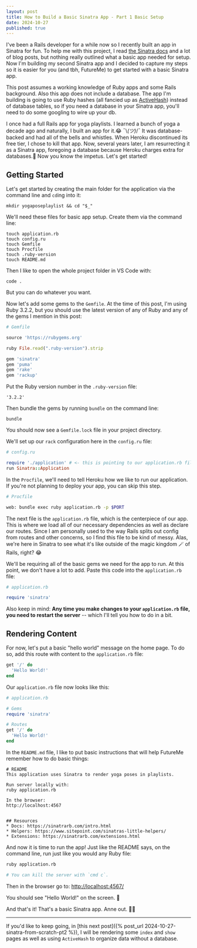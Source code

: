 ```yaml
---
layout: post
title: How to Build a Basic Sinatra App - Part 1 Basic Setup
date: 2024-10-27
published: true
---
```


I've been a Rails developer for a while now so I recently built an app in Sinatra for fun. To help me with this project, I read [the Sinatra docs](https://sinatrarb.com/intro.html) and a lot of blog posts, but nothing really outlined what a basic app needed for setup. Now I'm building my second Sinatra app and I decided to capture my steps so it is easier for you (and tbh, FutureMe) to get started with a basic Sinatra app.

This post assumes a working knowledge of Ruby apps and some Rails background. Also this app does not include a database. The app I'm building is going to use Ruby hashes (all fancied up as [ActiveHash](https://github.com/active-hash/active_hash)) instead of database tables, so if you need a database in your Sinatra app, you'll need to do some googling to wire up your db.

I once had a full Rails app for yoga playlists. I learned a bunch of yoga a decade ago and naturally, I built an app for it.😂 ¯\\_(ツ)_/¯ It was database-backed and had all of the bells and whistles. When Heroku discontinued its free tier, I chose to kill that app. Now, several years later, I am resurrecting it as a Sinatra app, foregoing a database because Heroku charges extra for databases.💸 Now you know the impetus. Let's get started!

## Getting Started

Let's get started by creating the main folder for the application via the command line and `cd`ing into it:

```
mkdir yogaposeplaylist && cd "$_"
```

We'll need these files for basic app setup. Create them via the command line:

```
touch application.rb
touch config.ru
touch Gemfile
touch Procfile
touch .ruby-version
touch README.md
```

Then I like to open the whole project folder in VS Code with:

```
code .
```

But you can do whatever you want.

Now let's add some gems to the `Gemfile`. At the time of this post, I'm using Ruby 3.2.2, but you should use the latest version of any of Ruby and any of the gems I mention in this post:

```ruby
# Gemfile

source 'https://rubygems.org'

ruby File.read(".ruby-version").strip

gem 'sinatra'
gem 'puma'
gem 'rake'
gem 'rackup'
```

Put the Ruby version number in the `.ruby-version` file:

```
'3.2.2'
```

Then bundle the gems by running `bundle` on the command line:

```
bundle
```

You should now see a `Gemfile.lock` file in your project directory.

We'll set up our `rack` configuration here in the `config.ru` file:

```ruby
# config.ru

require './application' # <- this is pointing to our application.rb file
run Sinatra::Application
```

In the `Procfile`, we'll need to tell Heroku how we like to run our application. If you're not planning to deploy your app, you can skip this step.

```bash
# Procfile

web: bundle exec ruby application.rb -p $PORT
```

The next file is the `application.rb` file, which is the centerpiece of our app. This is where we load all of our necessary dependencies as well as declare our routes. Since I am personally used to the way Rails splits out config from routes and other concerns, so I find this file to be kind of messy. Alas, we're here in Sinatra to see what it's like outside of the magic kingdom 🪄 of Rails, right? 😂

We'll be requiring all of the basic gems we need for the app to run. At this point, we don't have a lot to add. Paste this code into the `application.rb` file:

```ruby
# application.rb

require 'sinatra'
```

Also keep in mind: **Any time you make changes to your `application.rb` file, you need to restart the server** -- which I'll tell you how to do in a bit.

## Rendering Content

For now, let's put a basic "hello world" message on the home page. To do so, add this route with content to the `application.rb` file:

```ruby
get '/' do
  'Hello World!'
end
```

Our `application.rb` file now looks like this:

```ruby
# application.rb

# Gems
require 'sinatra'

# Routes
get '/' do
  'Hello World!'
end
```

In the `README.md` file, I like to put basic instructions that will help FutureMe remember how to do basic things:

```
# README
This application uses Sinatra to render yoga poses in playlists.

Run server locally with:
ruby application.rb

In the browser:
http://localhost:4567


## Resources
* Docs: https://sinatrarb.com/intro.html
* Helpers: https://www.sitepoint.com/sinatras-little-helpers/
* Extensions: https://sinatrarb.com/extensions.html
```

And now it is time to run the app! Just like the README says, on the command line, run just like you would any Ruby file:

```bash
ruby application.rb

# You can kill the server with `cmd c`.
```

Then in the browser go to: [http://localhost:4567/](http://localhost:4567/)

You should see "Hello World!" on the screen. 🎉

And that's it! That's a basic Sinatra app. Anne out. 🎤💥

<hr>

If you'd like to keep going, in [this next post]({% post_url 2024-10-27-sinatra-from-scratch-pt2 %}), I will be rendering some `index` and `show` pages as well as using `ActiveHash` to organize data without a database.
